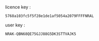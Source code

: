 licence key :  
```
5768a103fc5f5f28e1de1af5054a2079FFFFNRAL
```

user key : 
```
NRAK-QBN68QE75GJJ88G5DK3STTVAJK5
```
